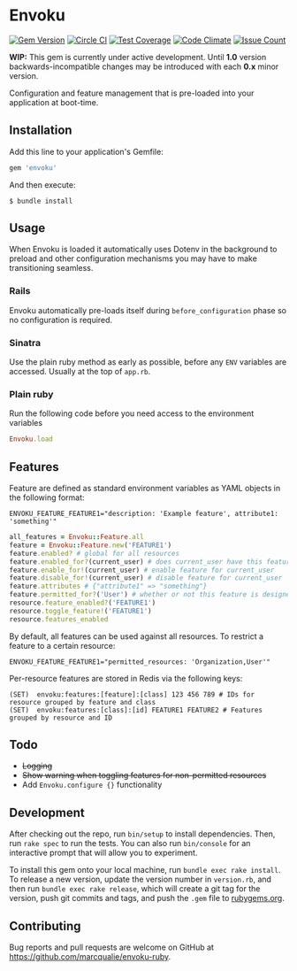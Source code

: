 # Envoku

[![Gem Version](https://badge.fury.io/rb/envoku.svg)](https://badge.fury.io/rb/envoku)
[![Circle CI](https://circleci.com/gh/marcqualie/envoku-ruby/tree/master.svg?style=shield)](https://circleci.com/gh/marcqualie/envoku-ruby/tree/master)
[![Test Coverage](https://codeclimate.com/github/marcqualie/envoku-ruby/badges/coverage.svg)](https://codeclimate.com/github/marcqualie/envoku-ruby/coverage)
[![Code Climate](https://codeclimate.com/github/marcqualie/envoku-ruby/badges/gpa.svg)](https://codeclimate.com/github/marcqualie/envoku-ruby)
[![Issue Count](https://codeclimate.com/github/marcqualie/envoku-ruby/badges/issue_count.svg)](https://codeclimate.com/github/marcqualie/envoku-ruby)

**WIP:** This gem is currently under active development. Until **1.0** version backwards-incompatible changes may be introduced with each **0.x** minor version.

Configuration and feature management that is pre-loaded into your application at boot-time.


## Installation

Add this line to your application's Gemfile:

``` ruby
gem 'envoku'
```

And then execute:

    $ bundle install


## Usage

When Envoku is loaded it automatically uses Dotenv in the background to preload and other configuration mechanisms you may have to make transitioning seamless.


### Rails

Envoku automatically pre-loads itself during `before_configuration` phase so no configuration is required.

### Sinatra

Use the plain ruby method as early as possible, before any `ENV` variables are accessed. Usually at the top of `app.rb`.


### Plain ruby

Run the following code before you need access to the environment variables

``` ruby
Envoku.load
```


## Features

Feature are defined as standard environment variables as YAML objects in the following format:

``` shell
ENVOKU_FEATURE_FEATURE1="description: 'Example feature', attribute1: 'something'"
```

``` ruby
all_features = Envoku::Feature.all
feature = Envoku::Feature.new('FEATURE1')
feature.enabled? # global for all resources
feature.enabled_for?(current_user) # does current_user have this feature enabled
feature.enable_for!(current_user) # enable feature for current_user
feature.disable_for!(current_user) # disable feature for current_user
feature.attributes # {"attribute1" => "something"}
feature.permitted_for?('User') # whether or not this feature is designed for a resource
resource.feature_enabled?('FEATURE1')
resource.toggle_feature!('FEATURE1')
resource.features_enabled
```

By default, all features can be used against all resources. To restrict a feature to a certain resource:

``` shell
ENVOKU_FEATURE_FEATURE1="permitted_resources: 'Organization,User'"
```

Per-resource features are stored in Redis via the following keys:

```
(SET)  envoku:features:[feature]:[class] 123 456 789 # IDs for resource grouped by feature and class
(SET)  envoku:features:[class]:[id] FEATURE1 FEATURE2 # Features grouped by resource and ID
```


## Todo

- ~~Logging~~
- ~~Show warning when toggling features for non-permitted resources~~
- Add `Envoku.configure {}` functionality


## Development

After checking out the repo, run `bin/setup` to install dependencies. Then, run `rake spec` to run the tests. You can also run `bin/console` for an interactive prompt that will allow you to experiment.

To install this gem onto your local machine, run `bundle exec rake install`. To release a new version, update the version number in `version.rb`, and then run `bundle exec rake release`, which will create a git tag for the version, push git commits and tags, and push the `.gem` file to [rubygems.org](https://rubygems.org).


## Contributing

Bug reports and pull requests are welcome on GitHub at https://github.com/marcqualie/envoku-ruby.
